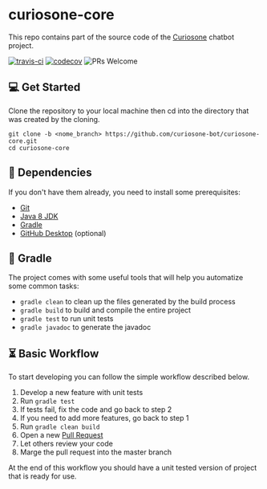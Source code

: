 # curiosone-core
This repo contains part of the source code of the [Curiosone](https://github.com/curiosone-bot/curiosone) chatbot project.

[![travis-ci](https://travis-ci.org/curiosone-bot/curiosone-core.svg?branch=master)](https://travis-ci.org/curiosone-bot/curiosone-core)
[![codecov](https://codecov.io/gh/curiosone-bot/curiosone-core/branch/master/graph/badge.svg)](https://codecov.io/gh/curiosone-bot/curiosone-core)
![PRs Welcome](https://img.shields.io/badge/PRs-welcome-brightgreen.svg)

## 💻 Get Started
Clone the repository to your local machine then cd into
the directory that was created by the cloning.

```
git clone -b <nome_branch> https://github.com/curiosone-bot/curiosone-core.git
cd curiosone-core
```


## 👾 Dependencies
If you don't have them already, you need to install some prerequisites:

* [Git](http://git-scm.com/downloads)
* [Java 8 JDK](http://www.oracle.com/technetwork/pt/java/javase/downloads/index.html)
* [Gradle](https://gradle.org/install)
* [GitHub Desktop](https://desktop.github.com/) (optional)


## 🍹 Gradle
The project comes with some useful tools that will help you automatize some common tasks:

* `gradle clean` to clean up the files generated by the build process
* `gradle build` to build and compile the entire project
* `gradle test` to run unit tests
* `gradle javadoc` to generate the javadoc

## ⏳ Basic Workflow
To start developing you can follow the simple workflow described below.

1. Develop a new feature with unit tests
2. Run `gradle test`
3. If tests fail, fix the code and go back to step 2
4. If you need to add more features, go back to step 1
5. Run `gradle clean build`
6. Open a new [Pull Request](https://github.com/curiosone-bot/curiosone-core/compare)
7. Let others review your code
8. Marge the pull request into the master branch

At the end of this workflow you should have a unit tested version of project that is ready for use.
